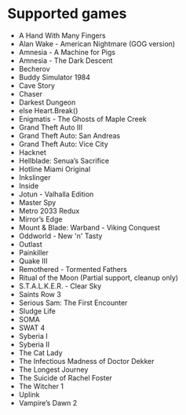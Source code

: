 Supported games
===============

- A Hand With Many Fingers
- Alan Wake - American Nightmare (GOG version)
- Amnesia - A Machine for Pigs
- Amnesia - The Dark Descent
- Becherov
- Buddy Simulator 1984
- Cave Story
- Chaser
- Darkest Dungeon
- else Heart.Break()
- Enigmatis - The Ghosts of Maple Creek
- Grand Theft Auto III
- Grand Theft Auto: San Andreas
- Grand Theft Auto: Vice City
- Hacknet
- Hellblade: Senua’s Sacrifice
- Hotline Miami Original
- Inkslinger
- Inside
- Jotun - Valhalla Edition
- Master Spy
- Metro 2033 Redux
- Mirror’s Edge
- Mount & Blade: Warband - Viking Conquest
- Oddworld - New 'n' Tasty
- Outlast
- Painkiller
- Quake III
- Remothered - Tormented Fathers
- Ritual of the Moon (Partial support, cleanup only)
- S.T.A.L.K.E.R. - Clear Sky
- Saints Row 3
- Serious Sam: The First Encounter
- Sludge Life
- SOMA
- SWAT 4
- Syberia I
- Syberia II
- The Cat Lady
- The Infectious Madness of Doctor Dekker
- The Longest Journey
- The Suicide of Rachel Foster
- The Witcher 1
- Uplink
- Vampire’s Dawn 2
